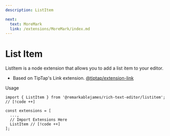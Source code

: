 ```yaml
---
description: ListItem

next:
  text: MoreMark
  link: /extensions/MoreMark/index.md
---
```


# List Item

ListItem is a node extension that allows you to add a list item to your editor.

- Based on TipTap's Link extension. [@tiptap/extension-link](https://tiptap.dev/docs/editor/extensions/marks/link)

Usage

```tsx
import { ListItem } from '@remarkablejames/rich-text-editor/listitem'; // [!code ++]

const extensions = [
  ...,
  // Import Extensions Here
  ListItem // [!code ++]
];
```
